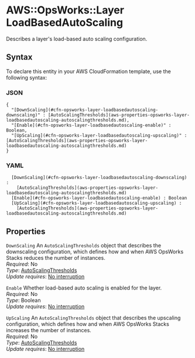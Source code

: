 # AWS::OpsWorks::Layer LoadBasedAutoScaling<a name="aws-properties-opsworks-layer-loadbasedautoscaling"></a>

Describes a layer's load\-based auto scaling configuration\.

## Syntax<a name="aws-properties-opsworks-layer-loadbasedautoscaling-syntax"></a>

To declare this entity in your AWS CloudFormation template, use the following syntax:

### JSON<a name="aws-properties-opsworks-layer-loadbasedautoscaling-syntax.json"></a>

```
{
  "[DownScaling](#cfn-opsworks-layer-loadbasedautoscaling-downscaling)" : [AutoScalingThresholds](aws-properties-opsworks-layer-loadbasedautoscaling-autoscalingthresholds.md),
  "[Enable](#cfn-opsworks-layer-loadbasedautoscaling-enable)" : Boolean,
  "[UpScaling](#cfn-opsworks-layer-loadbasedautoscaling-upscaling)" : [AutoScalingThresholds](aws-properties-opsworks-layer-loadbasedautoscaling-autoscalingthresholds.md)
}
```

### YAML<a name="aws-properties-opsworks-layer-loadbasedautoscaling-syntax.yaml"></a>

```
﻿  [DownScaling](#cfn-opsworks-layer-loadbasedautoscaling-downscaling) : 
    [AutoScalingThresholds](aws-properties-opsworks-layer-loadbasedautoscaling-autoscalingthresholds.md)
﻿  [Enable](#cfn-opsworks-layer-loadbasedautoscaling-enable) : Boolean
﻿  [UpScaling](#cfn-opsworks-layer-loadbasedautoscaling-upscaling) : 
    [AutoScalingThresholds](aws-properties-opsworks-layer-loadbasedautoscaling-autoscalingthresholds.md)
```

## Properties<a name="aws-properties-opsworks-layer-loadbasedautoscaling-properties"></a>

`DownScaling`  <a name="cfn-opsworks-layer-loadbasedautoscaling-downscaling"></a>
An `AutoScalingThresholds` object that describes the downscaling configuration, which defines how and when AWS OpsWorks Stacks reduces the number of instances\.  
*Required*: No  
*Type*: [AutoScalingThresholds](aws-properties-opsworks-layer-loadbasedautoscaling-autoscalingthresholds.md)  
*Update requires*: [No interruption](https://docs.aws.amazon.com/AWSCloudFormation/latest/UserGuide/using-cfn-updating-stacks-update-behaviors.html#update-no-interrupt)

`Enable`  <a name="cfn-opsworks-layer-loadbasedautoscaling-enable"></a>
Whether load\-based auto scaling is enabled for the layer\.  
*Required*: No  
*Type*: Boolean  
*Update requires*: [No interruption](https://docs.aws.amazon.com/AWSCloudFormation/latest/UserGuide/using-cfn-updating-stacks-update-behaviors.html#update-no-interrupt)

`UpScaling`  <a name="cfn-opsworks-layer-loadbasedautoscaling-upscaling"></a>
An `AutoScalingThresholds` object that describes the upscaling configuration, which defines how and when AWS OpsWorks Stacks increases the number of instances\.  
*Required*: No  
*Type*: [AutoScalingThresholds](aws-properties-opsworks-layer-loadbasedautoscaling-autoscalingthresholds.md)  
*Update requires*: [No interruption](https://docs.aws.amazon.com/AWSCloudFormation/latest/UserGuide/using-cfn-updating-stacks-update-behaviors.html#update-no-interrupt)